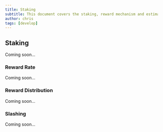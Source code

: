 ```yaml
---
title: Staking
subtitle: This document covers the staking, reward mechanism and estimated rate of return.
author: chris
tags: [develop]
---
```


## Staking
Coming soon...

### Reward Rate
Coming soon...

### Reward Distribution
Coming soon...

### Slashing
Coming soon...
